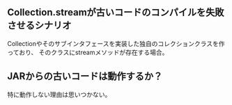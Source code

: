 Collection.streamが古いコードのコンパイルを失敗させるシナリオ
--------------------

Collectionやそのサブインタフェースを実装した独自のコレクションクラスを作っており、
そのクラスにstreamメソッドが存在する場合。

JARからの古いコードは動作するか？
--------------------

特に動作しない理由は思いつかない。